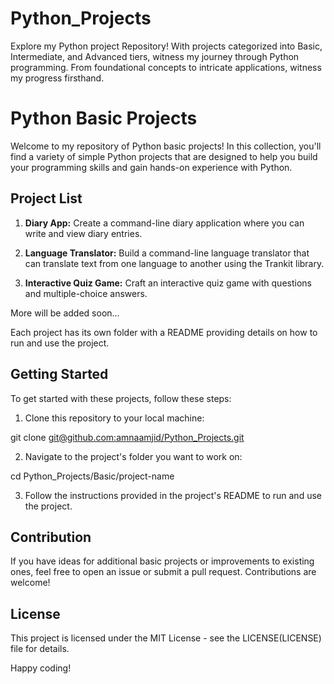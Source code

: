 # Python_Projects
Explore my Python project Repository! With projects categorized into Basic, Intermediate,
and Advanced tiers, witness my journey through Python programming. From foundational concepts
to intricate applications, witness my progress firsthand.

# Python Basic Projects

Welcome to my repository of Python basic projects! In this collection, you'll find a variety of simple Python projects that are designed to help you build your programming skills and gain hands-on experience with Python.

## Project List

1. **Diary App:** Create a command-line diary application where you can write and view diary entries.

2. **Language Translator:** Build a command-line language translator that can translate text from one language to another using the Trankit library.

3. **Interactive Quiz Game:** Craft an interactive quiz game with questions and multiple-choice answers.

More will be added soon...

Each project has its own folder with a README providing details on how to run and use the project.

## Getting Started

To get started with these projects, follow these steps:

1. Clone this repository to your local machine:

git clone [git@github.com:amnaamjid/Python_Projects.git](https://github.com/amnaamjid/Python_Projects.git)

2. Navigate to the project's folder you want to work on:

cd Python_Projects/Basic/project-name

3. Follow the instructions provided in the project's README to run and use the project.

## Contribution

If you have ideas for additional basic projects or improvements to existing ones, feel free to open an issue or submit a pull request. Contributions are welcome!

## License

This project is licensed under the MIT License - see the LICENSE(LICENSE) file for details.

Happy coding!





